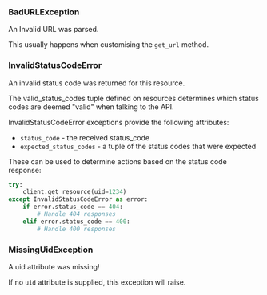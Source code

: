 ### BadURLException

An Invalid URL was parsed.

This usually happens when customising the `get_url` method.


### InvalidStatusCodeError

An invalid status code was returned for this resource.

The valid_status_codes tuple defined on resources determines which status codes are deemed "valid" when talking to the API.

InvalidStatusCodeError exceptions provide the following attributes:

* `status_code` - the received status_code
* `expected_status_codes` - a tuple of the status codes that were expected

These can be used to determine actions based on the status code response:

```python
try:
    client.get_resource(uid=1234)
except InvalidStatusCodeError as error:
    if error.status_code == 404:
        # Handle 404 responses
    elif error.status_code == 400:
        # Handle 400 responses
```


### MissingUidException

A uid attribute was missing!

If no `uid` attribute is supplied, this exception will raise.
